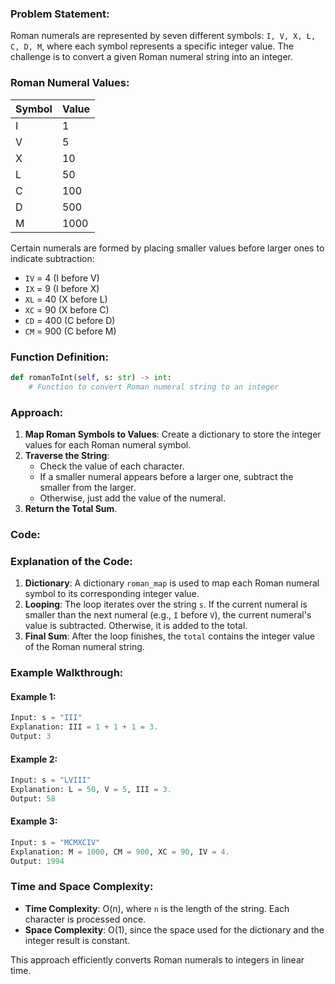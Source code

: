 ### Problem Statement:
Roman numerals are represented by seven different symbols: `I, V, X, L, C, D, M`, where each symbol represents a specific integer value. The challenge is to convert a given Roman numeral string into an integer.

### Roman Numeral Values:
| Symbol | Value |
|--------|-------|
| I      | 1     |
| V      | 5     |
| X      | 10    |
| L      | 50    |
| C      | 100   |
| D      | 500   |
| M      | 1000  |

Certain numerals are formed by placing smaller values before larger ones to indicate subtraction:
- `IV` = 4 (I before V)
- `IX` = 9 (I before X)
- `XL` = 40 (X before L)
- `XC` = 90 (X before C)
- `CD` = 400 (C before D)
- `CM` = 900 (C before M)

### Function Definition:
```python
def romanToInt(self, s: str) -> int:
    # Function to convert Roman numeral string to an integer
```

### Approach:
1. **Map Roman Symbols to Values**: Create a dictionary to store the integer values for each Roman numeral symbol.
2. **Traverse the String**:
   - Check the value of each character.
   - If a smaller numeral appears before a larger one, subtract the smaller from the larger.
   - Otherwise, just add the value of the numeral.
3. **Return the Total Sum**.

### Code:


### Explanation of the Code:
1. **Dictionary**: A dictionary `roman_map` is used to map each Roman numeral symbol to its corresponding integer value.
2. **Looping**: The loop iterates over the string `s`. If the current numeral is smaller than the next numeral (e.g., `I` before `V`), the current numeral's value is subtracted. Otherwise, it is added to the total.
3. **Final Sum**: After the loop finishes, the `total` contains the integer value of the Roman numeral string.

### Example Walkthrough:

#### Example 1:
```python
Input: s = "III"
Explanation: III = 1 + 1 + 1 = 3.
Output: 3
```

#### Example 2:
```python
Input: s = "LVIII"
Explanation: L = 50, V = 5, III = 3.
Output: 58
```

#### Example 3:
```python
Input: s = "MCMXCIV"
Explanation: M = 1000, CM = 900, XC = 90, IV = 4.
Output: 1994
```

### Time and Space Complexity:
- **Time Complexity**: O(n), where `n` is the length of the string. Each character is processed once.
- **Space Complexity**: O(1), since the space used for the dictionary and the integer result is constant.

This approach efficiently converts Roman numerals to integers in linear time.
